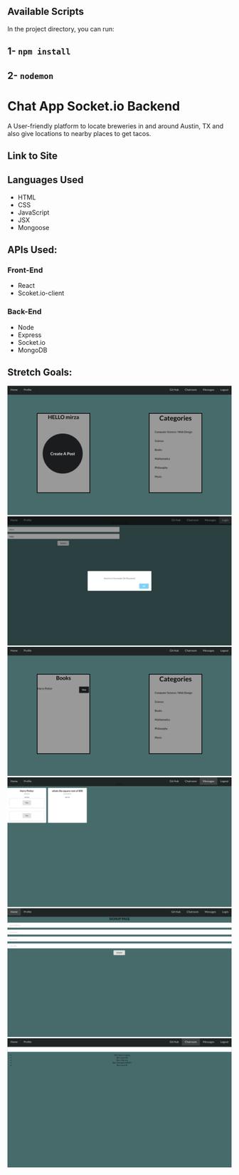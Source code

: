 ## Available Scripts
In the project directory, you can run:

## 1- `npm install`
## 2- `nodemon`

# Chat App Socket.io Backend
A User-friendly platform to locate breweries in and around Austin, TX and also give locations to nearby places to get tacos.

## Link to Site


## Languages Used
- HTML
- CSS
- JavaScript
- JSX
- Mongoose

## APIs Used:


### Front-End
- React
- Scoket.io-client

### Back-End
- Node
- Express
- Socket.io
- MongoDB


## Stretch Goals:


![alt text](./public/images/home.png "Logo Title Text 1")
![alt text](./public/images/login.png "Logo Title Text 1")
![alt text](./public/images/books.png "Logo Title Text 1")
![alt text](./public/images/messages.png "Logo Title Text 1")
![alt text](./public/images/signup.png "Logo Title Text 1")
![alt text](./public/images/mainChatRoom.png "Logo Title Text 1")
